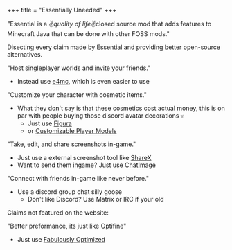 +++
title = "Essentially Uneeded"
+++

"Essential is a ✌*quality of life*✌closed source mod that adds features to Minecraft Java that can be done with other FOSS mods."

Disecting every claim made by Essential and providing better open-source alternatives.

"Host singleplayer worlds and invite your friends."
- Instead use [e4mc](https://e4mc.link/), which is even easier to use

"Customize your character with cosmetic items."
- What they don't say is that these cosmetics cost actual money, this is on par with people buying those discord avatar decorations 💀
    - Just use [Figura](https://modrinth.com/mod/figura) 
    - or [Customizable Player Models](https://modrinth.com/plugin/custom-player-models)

"Take, edit, and share screenshots in-game."
- Just use a external screenshot tool like [ShareX](https://getsharex.com/)
- Want to send them ingame? Just use [ChatImage](https://modrinth.com/mod/chatimage)

"Connect with friends in-game like never before."
- Use a discord group chat silly goose
    - Don't like Discord? Use Matrix or IRC if your old

Claims not featured on the website:

"Better preformance, its just like Optifine"
- Just use [Fabulously Optimized](https://modrinth.com/modpack/fabulously-optimized)